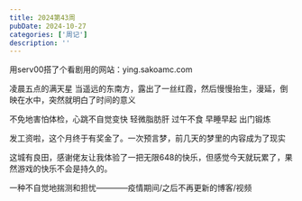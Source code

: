 ```yaml
---
title: 2024第43周
pubDate: 2024-10-27
categories: ['周记']
description: ''
---
```


用serv00搭了个看剧用的网站：ying.sakoamc.com


凌晨五点的满天星
当遥远的东南方，露出了一丝红霞，然后慢慢抬生，漫延，倒映在水中，突然就明白了时间的意义


不免地害怕体检，心跳不自觉变快
轻微脂肪肝
过午不食 早睡早起 出门锻炼


发工资啦，这个月终于有奖金了。一次预言梦，前几天的梦里的内容成为了现实


这城有良田，感谢佬友让我体验了一把无限648的快乐，但感觉今天就玩累了，果然游戏的快乐不会是持久的。


一种不自觉地揣测和担忧————疫情期间/之后不再更新的博客/视频

